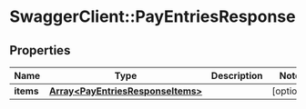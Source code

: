 # SwaggerClient::PayEntriesResponse

## Properties
Name | Type | Description | Notes
------------ | ------------- | ------------- | -------------
**items** | [**Array&lt;PayEntriesResponseItems&gt;**](PayEntriesResponseItems.md) |  | [optional] 


